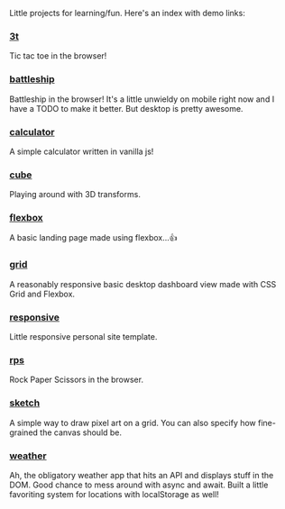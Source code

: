 Little projects for learning/fun. Here's an index with demo links:

### [3t](https://nickrroberts.github.io/smalls/3t/)
Tic tac toe in the browser!

### [battleship](https://nickrroberts.github.io/smalls/battleship/)
Battleship in the browser! It's a little unwieldy on mobile right now and I have a TODO to make it better. But desktop is pretty awesome. 

### [calculator](https://nickrroberts.github.io/smalls/calculator/)
A simple calculator written in vanilla js!

### [cube](https://nickrroberts.github.io/smalls/cube/)
Playing around with 3D transforms.

### [flexbox](https://nickrroberts.github.io/smalls/flexbox/)
A basic landing page made using flexbox...👍

### [grid](https://nickrroberts.github.io/smalls/grid/)
A reasonably responsive basic desktop dashboard view made with CSS Grid and Flexbox.

### [responsive](https://nickrroberts.github.io/smalls/responsive/)
Little responsive personal site template.

### [rps](https://nickrroberts.github.io/smalls/rps/)
Rock Paper Scissors in the browser.

### [sketch](https://nickrroberts.github.io/smalls/sketch/)
A simple way to draw pixel art on a grid. You can also specify how fine-grained the canvas should be.

### [weather](https://nickrroberts.github.io/smalls/weather/)
Ah, the obligatory weather app that hits an API and displays stuff in the DOM. Good chance to mess around with async and await. Built a little favoriting system for locations with localStorage as well!
